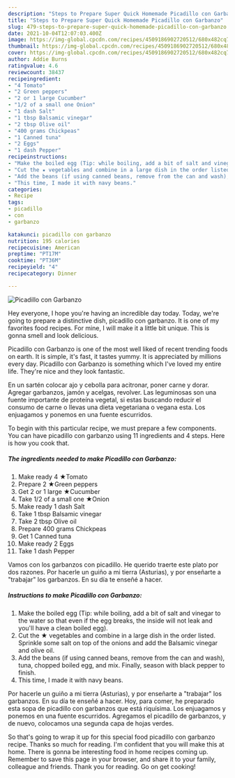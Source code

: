 ```yaml
---
description: "Steps to Prepare Super Quick Homemade Picadillo con Garbanzo"
title: "Steps to Prepare Super Quick Homemade Picadillo con Garbanzo"
slug: 479-steps-to-prepare-super-quick-homemade-picadillo-con-garbanzo
date: 2021-10-04T12:07:03.400Z
image: https://img-global.cpcdn.com/recipes/4509186902720512/680x482cq70/picadillo-con-garbanzo-recipe-main-photo.jpg
thumbnail: https://img-global.cpcdn.com/recipes/4509186902720512/680x482cq70/picadillo-con-garbanzo-recipe-main-photo.jpg
cover: https://img-global.cpcdn.com/recipes/4509186902720512/680x482cq70/picadillo-con-garbanzo-recipe-main-photo.jpg
author: Addie Burns
ratingvalue: 4.6
reviewcount: 38437
recipeingredient:
- "4 Tomato"
- "2 Green peppers"
- "2 or 1 large Cucumber"
- "1/2 of a small one Onion"
- "1 dash Salt"
- "1 tbsp Balsamic vinegar"
- "2 tbsp Olive oil"
- "400 grams Chickpeas"
- "1 Canned tuna"
- "2 Eggs"
- "1 dash Pepper"
recipeinstructions:
- "Make the boiled egg (Tip: while boiling, add a bit of salt and vinegar to the water so that even if the egg breaks, the inside will not leak and you&#39;ll have a clean boiled egg)."
- "Cut the ★ vegetables and combine in a large dish in the order listed. Sprinkle some salt on top of the onions and add the Balsamic vinegar and olive oil."
- "Add the beans (if using canned beans, remove from the can and wash), tuna, chopped boiled egg, and mix. Finally, season with black pepper to finish."
- "This time, I made it with navy beans."
categories:
- Recipe
tags:
- picadillo
- con
- garbanzo

katakunci: picadillo con garbanzo 
nutrition: 195 calories
recipecuisine: American
preptime: "PT17M"
cooktime: "PT36M"
recipeyield: "4"
recipecategory: Dinner

---
```



![Picadillo con Garbanzo](https://img-global.cpcdn.com/recipes/4509186902720512/680x482cq70/picadillo-con-garbanzo-recipe-main-photo.jpg)

Hey everyone, I hope you're having an incredible day today. Today, we're going to prepare a distinctive dish, picadillo con garbanzo. It is one of my favorites food recipes. For mine, I will make it a little bit unique. This is gonna smell and look delicious.

Picadillo con Garbanzo is one of the most well liked of recent trending foods on earth. It is simple, it's fast, it tastes yummy. It is appreciated by millions every day. Picadillo con Garbanzo is something which I've loved my entire life. They're nice and they look fantastic.

En un sartén colocar ajo y cebolla para acitronar, poner carne y dorar. Agregar garbanzos, jamón y acelgas, revolver. Las leguminosas son una fuente importante de proteína vegetal, si estas buscando reducir el consumo de carne o llevas una dieta vegetariana o vegana esta. Los enjuagamos y ponemos en una fuente escurridos.


To begin with this particular recipe, we must prepare a few components. You can have picadillo con garbanzo using 11 ingredients and 4 steps. Here is how you cook that.

<!--inarticleads1-->

##### The ingredients needed to make Picadillo con Garbanzo:

1. Make ready 4 ★Tomato
1. Prepare 2 ★Green peppers
1. Get 2 or 1 large ★Cucumber
1. Take 1/2 of a small one ★Onion
1. Make ready 1 dash Salt
1. Take 1 tbsp Balsamic vinegar
1. Take 2 tbsp Olive oil
1. Prepare 400 grams Chickpeas
1. Get 1 Canned tuna
1. Make ready 2 Eggs
1. Take 1 dash Pepper


Vamos con los garbanzos con picadillo. He querido traerte este plato por dos razones. Por hacerle un guiño a mi tierra (Asturias), y por enseñarte a &#34;trabajar&#34; los garbanzos. En su día te enseñé a hacer. 

<!--inarticleads2-->

##### Instructions to make Picadillo con Garbanzo:

1. Make the boiled egg (Tip: while boiling, add a bit of salt and vinegar to the water so that even if the egg breaks, the inside will not leak and you&#39;ll have a clean boiled egg).
1. Cut the ★ vegetables and combine in a large dish in the order listed. Sprinkle some salt on top of the onions and add the Balsamic vinegar and olive oil.
1. Add the beans (if using canned beans, remove from the can and wash), tuna, chopped boiled egg, and mix. Finally, season with black pepper to finish.
1. This time, I made it with navy beans.


Por hacerle un guiño a mi tierra (Asturias), y por enseñarte a &#34;trabajar&#34; los garbanzos. En su día te enseñé a hacer. Hoy, para comer, he preparado esta sopa de picadillo con garbanzos que está riquísima. Los enjuagamos y ponemos en una fuente escurridos. Agregamos el picadillo de garbanzos, y de nuevo, colocamos una segunda capa de hojas verdes. 

So that's going to wrap it up for this special food picadillo con garbanzo recipe. Thanks so much for reading. I'm confident that you will make this at home. There is gonna be interesting food in home recipes coming up. Remember to save this page in your browser, and share it to your family, colleague and friends. Thank you for reading. Go on get cooking!
